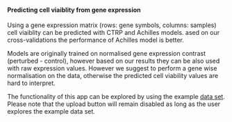 #### Predicting cell viaiblity from gene expression

Using a gene expression matrix (rows: gene symbols, columns: samples) cell viaiblity can be predicted with CTRP and Achilles models. ased on our cross-validations the performance of Achilles model is better.

Models are originally trained on normalised gene expression contrast (perturbed - control), however based on our results they can be also used with raw expression values. However we suggest to perform a gene wise normalisation on the data, otherwise the predicted cell viability values are hard to interpret. 

The functionality of this app can be explored by using the example [data set](). Please note that the upload button will remain disabled as long as the user explores the example data set.
